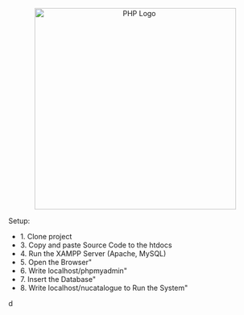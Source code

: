 <p align="center"><a href="https://www.php.net/" target="_blank"><img src="https://upload.wikimedia.org/wikipedia/commons/2/27/PHP-logo.svg" width="400" alt="PHP Logo"></a></p>

Setup:

<ul>
<li>1. Clone project</li>
<li>3. Copy and paste Source Code to the htdocs</li>
<li>4. Run the XAMPP Server (Apache, MySQL)</li>
<li>5. Open the Browser"</li>
<li>6. Write localhost/phpmyadmin"</li>
<li>7. Insert the Database"</li>
<li>8. Write localhost/nucatalogue to Run the System"</li>
</ul>



d
